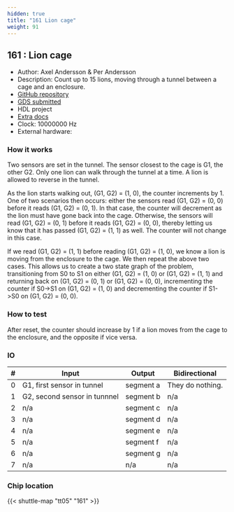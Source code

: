 ```yaml
---
hidden: true
title: "161 Lion cage"
weight: 91
---
```


## 161 : Lion cage

* Author: Axel Andersson & Per Andersson
* Description: Count up to 15 lions, moving through a tunnel between a cage and an enclosure.
* [GitHub repository](https://github.com/Muncherkin/tt_um_muncherkin_lioncage)
* [GDS submitted](https://github.com/Muncherkin/tt_um_muncherkin_lioncage/actions/runs/6744691816)
* HDL project
* [Extra docs]()
* Clock: 10000000 Hz
* External hardware: 



### How it works

Two sensors are set in the tunnel. The sensor closest to the cage is G1,
the other G2. Only one lion can walk through the tunnel at a time. A lion
is allowed to reverse in the tunnel.

As the lion starts walking out, (G1, G2) = (1, 0), the counter increments by 1.
One of two scenarios then occurs: either the sensors read (G1, G2) = (0, 0) before it
reads (G1, G2) = (0, 1). In that case, the counter will decrement as the lion must have gone
back into the cage. Otherwise, the sensors will read (G1, G2) = (0, 1) before it reads
(G1, G2) = (0, 0), thereby letting us know that it has passed (G1, G2) = (1, 1) as well. The
counter will not change in this case.

If we read (G1, G2) = (1, 1) before reading (G1, G2) = (1, 0), we know a lion is moving from the
enclosure to the cage. We then repeat the above two cases. This allows us to create a two
state graph of the problem, transitioning from S0 to S1 on either (G1, G2) = (1, 0) or
(G1, G2) = (1, 1) and returning back on (G1, G2) = (0, 1) or (G1, G2) = (0, 0), incrementing
the counter if S0->S1 on (G1, G2) = (1, 0) and decrementing the counter if S1->S0 on
(G1, G2) = (0, 0).


### How to test

After reset, the counter should increase by 1 if a lion moves from the cage to the enclosure, and the opposite if
vice versa.


### IO

| # | Input        | Output       | Bidirectional      |
|---|--------------|--------------| -------------------|
| 0 | G1, first sensor in tunnel  | segment a | They do nothing. |
| 1 | G2, second sensor in tunnnel  | segment b | n/a |
| 2 | n/a  | segment c | n/a |
| 3 | n/a  | segment d | n/a |
| 4 | n/a  | segment e | n/a |
| 5 | n/a  | segment f | n/a |
| 6 | n/a  | segment g | n/a |
| 7 | n/a  | n/a | n/a |

### Chip location

{{< shuttle-map "tt05" "161" >}}
